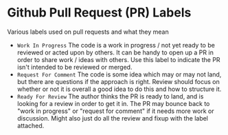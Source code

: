 # Github Pull Request (PR) Labels

Various labels used on pull requests and what they mean

 - `Work In Progress` The code is a work in progress / not yet ready to be reviewed or acted upon by others. It can be handy to open up a PR in order to share work / ideas with others. Use this label to indicate the PR isn't intended to be reviewed or merged.
 - `Request For Comment` The code is some idea which may or may not land, but there are questions if the approach is right. Review should focus on whether or not it is overall a good idea to do this and how to structure it.
 - `Ready For Review` The author thinks the PR is ready to land, and is looking for a review in order to get it in. The PR may bounce back to "work in progress" or "request for comment" if it needs more work or discussion. Might also just do all the review and fixup with the label attached.

